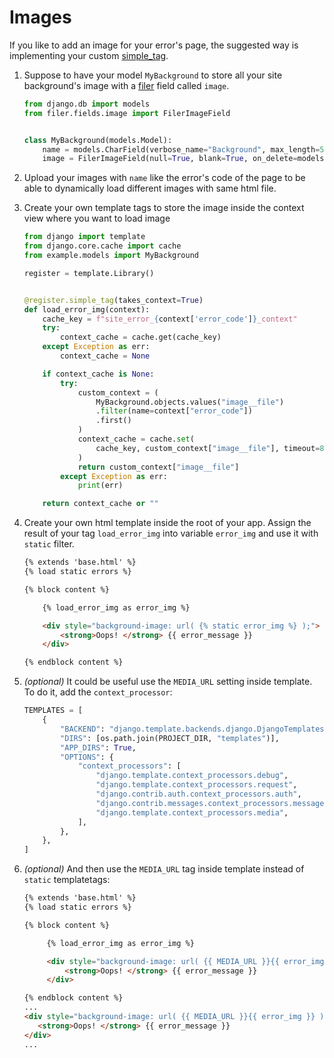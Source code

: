 # Images

If you like to add an image for your error's page, the suggested way is implementing your custom [simple_tag][simple_tag].

1. Suppose to have your model `MyBackground` to store all your site background's image with a [filer][django-filer] field called `image`.

    ``` python title="example/models.py"
    from django.db import models
    from filer.fields.image import FilerImageField


    class MyBackground(models.Model):
        name = models.CharField(verbose_name="Background", max_length=50, null=True)
        image = FilerImageField(null=True, blank=True, on_delete=models.CASCADE)
    ```

2. Upload your images with `name` like the error's code of the page to be able to dynamically load different images with same html file.

3. Create your own template tags to store the image inside the context view where you want to load image

    ``` python title="example/templatetags/errors.py"
    from django import template
    from django.core.cache import cache
    from example.models import MyBackground

    register = template.Library()


    @register.simple_tag(takes_context=True)
    def load_error_img(context):
        cache_key = f"site_error_{context['error_code']}_context"
        try:
            context_cache = cache.get(cache_key)
        except Exception as err:
            context_cache = None

        if context_cache is None:
            try:
                custom_context = (
                    MyBackground.objects.values("image__file")
                    .filter(name=context["error_code"])
                    .first()
                )
                context_cache = cache.set(
                    cache_key, custom_context["image__file"], timeout=86400
                )
                return custom_context["image__file"]
            except Exception as err:
                print(err)

        return context_cache or ""
    ```

4. Create your own html template inside the root of your app. Assign the result of your tag `load_error_img` into variable `error_img` and use it with `static` filter.

    ``` html title="example/template/errors.html"
    {% extends 'base.html' %}
    {% load static errors %}

    {% block content %}

        {% load_error_img as error_img %}

        <div style="background-image: url( {% static error_img %} );">
            <strong>Oops! </strong> {{ error_message }}
        </div>

    {% endblock content %}
    ```

5. *(optional)* It could be useful use the `MEDIA_URL` setting inside template. To do it, add the `context_processor`:

    ``` python title="settings.py" hl_lines="12"
    TEMPLATES = [
        {
            "BACKEND": "django.template.backends.django.DjangoTemplates",
            "DIRS": [os.path.join(PROJECT_DIR, "templates")],
            "APP_DIRS": True,
            "OPTIONS": {
                "context_processors": [
                    "django.template.context_processors.debug",
                    "django.template.context_processors.request",
                    "django.contrib.auth.context_processors.auth",
                    "django.contrib.messages.context_processors.messages",
                    "django.template.context_processors.media",
                ],
            },
        },
    ]
    ```

6. *(optional)* And then use the `MEDIA_URL` tag inside template instead of `static` templatetags:

    ``` html title="example/template/errors.html" hl_lines="8"
    {% extends 'base.html' %}
    {% load static errors %}

    {% block content %}

         {% load_error_img as error_img %}

         <div style="background-image: url( {{ MEDIA_URL }}{{ error_img }} );">
             <strong>Oops! </strong> {{ error_message }}
         </div>

    {% endblock content %}
    ...
    <div style="background-image: url( {{ MEDIA_URL }}{{ error_img }} );">
       <strong>Oops! </strong> {{ error_message }}
    </div>
    ...
    ```

[simple_tag]: https://docs.djangoproject.com/en/3.2/howto/custom-template-tags/#django.template.Library.simple_tag
[django-filer]: https://github.com/django-cms/django-filer

